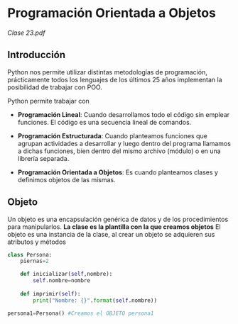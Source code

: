 # Programación Orientada a Objetos
*Clase 23.pdf*

## Introducción
Python nos permite utilizar distintas metodologías de programación, prácticamente todos los lenguajes de los últimos 25 años implementan la posibilidad de trabajar con POO.

Python permite trabajar con
- **Programación Lineal**: Cuando desarrollamos todo el código sin emplear funciones. El código es una secuencia lineal de comandos.

- **Programación Estructurada**: Cuando planteamos funciones que agrupan actividades a desarrollar y luego dentro del programa llamamos a dichas funciones, bien dentro del mismo archivo (módulo) o en una librería separada.

- **Programación Orientada a Objetos**: Es cuando planteamos clases y definimos objetos de las mismas.

## Objeto
Un objeto es una encapsulación genérica de datos y de los procedimientos para manipularlos.
**La clase es la plantilla con la que creamos objetos**
El objeto es una instancia de la clase, al crear un objeto se adquieren sus atributos y métodos
```py
class Persona:
	piernas=2

	def inicializar(self,nombre):
		self.nombre=nombre
	
	def imprimir(self):
		print("Nombre: {}".format(self.nombre))

persona1=Persona() #Creamos el OBJETO persona1
```

